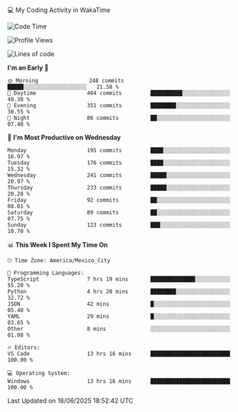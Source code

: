 💻 My Coding Activity in WakaTime
<!--START_SECTION:waka-->
![Code Time](http://img.shields.io/badge/Code%20Time-505%20hrs%2046%20mins-blue)

![Profile Views](http://img.shields.io/badge/Profile%20Views-0-blue)

![Lines of code](https://img.shields.io/badge/From%20Hello%20World%20I%27ve%20Written-2.2%20million%20lines%20of%20code-blue)

**I'm an Early 🐤** 

```text
🌞 Morning                248 commits         █████░░░░░░░░░░░░░░░░░░░░   21.58 % 
🌆 Daytime                464 commits         ██████████░░░░░░░░░░░░░░░   40.38 % 
🌃 Evening                351 commits         ████████░░░░░░░░░░░░░░░░░   30.55 % 
🌙 Night                  86 commits          ██░░░░░░░░░░░░░░░░░░░░░░░   07.48 % 
```
📅 **I'm Most Productive on Wednesday** 

```text
Monday                   195 commits         ████░░░░░░░░░░░░░░░░░░░░░   16.97 % 
Tuesday                  176 commits         ████░░░░░░░░░░░░░░░░░░░░░   15.32 % 
Wednesday                241 commits         █████░░░░░░░░░░░░░░░░░░░░   20.97 % 
Thursday                 233 commits         █████░░░░░░░░░░░░░░░░░░░░   20.28 % 
Friday                   92 commits          ██░░░░░░░░░░░░░░░░░░░░░░░   08.01 % 
Saturday                 89 commits          ██░░░░░░░░░░░░░░░░░░░░░░░   07.75 % 
Sunday                   123 commits         ███░░░░░░░░░░░░░░░░░░░░░░   10.70 % 
```


📊 **This Week I Spent My Time On** 

```text
🕑︎ Time Zone: America/Mexico_City

💬 Programming Languages: 
TypeScript               7 hrs 19 mins       ██████████████░░░░░░░░░░░   55.20 % 
Python                   4 hrs 20 mins       ████████░░░░░░░░░░░░░░░░░   32.72 % 
JSON                     42 mins             █░░░░░░░░░░░░░░░░░░░░░░░░   05.40 % 
YAML                     29 mins             █░░░░░░░░░░░░░░░░░░░░░░░░   03.65 % 
Other                    8 mins              ░░░░░░░░░░░░░░░░░░░░░░░░░   01.08 % 

🔥 Editors: 
VS Code                  13 hrs 16 mins      █████████████████████████   100.00 % 

💻 Operating System: 
Windows                  13 hrs 16 mins      █████████████████████████   100.00 % 
```


 Last Updated on 18/06/2025 18:52:42 UTC
<!--END_SECTION:waka-->
